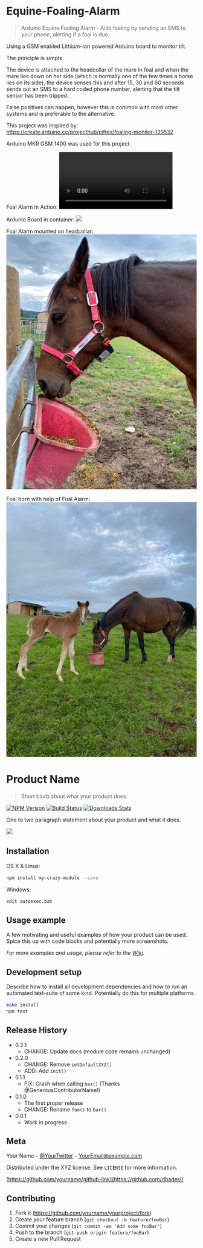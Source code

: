 # Equine-Foaling-Alarm
> Arduino Equine Foaling Alarm - Aids foaling by sending an SMS to your phone, alerting if a foal is due.

Using a GSM enabled Lithium-Ion powered Arduino board to monitor tilt. 

The principle is simple. 

The device is attached to the headcollar of the mare in foal and when the mare lies down on her side (which is normally one of the few times a horse lies on its side), the device senses this and after 15, 30 and 60 seconds sends out an SMS to a hard coded phone number, alerting that the tilt sensor has been tripped. 

False positives can happen, however this is common with most other systems and is preferable to the alternative.

This project was inspired by: https://create.arduino.cc/projecthub/pittex/foaling-monitor-139532

Arduino MKR GSM 1400 was used for this project.

Foal Alarm in Action:
![](FoalAlarmInAction.MOV)

Arduino Board in container:
![](FoalAlarmOpem.jpeg)

Foal Alarm mounted on headcollar:
![](FoalAlarmonHeadcollar.jpeg)

Foal born with help of Foal Alarm:
![](FoalAlarmMotherAndFoal.jpeg)


# Product Name
> Short blurb about what your product does.

[![NPM Version][npm-image]][npm-url]
[![Build Status][travis-image]][travis-url]
[![Downloads Stats][npm-downloads]][npm-url]

One to two paragraph statement about your product and what it does.

![](header.png)

## Installation

OS X & Linux:

```sh
npm install my-crazy-module --save
```

Windows:

```sh
edit autoexec.bat
```

## Usage example

A few motivating and useful examples of how your product can be used. Spice this up with code blocks and potentially more screenshots.

_For more examples and usage, please refer to the [Wiki][wiki]._

## Development setup

Describe how to install all development dependencies and how to run an automated test-suite of some kind. Potentially do this for multiple platforms.

```sh
make install
npm test
```

## Release History

* 0.2.1
    * CHANGE: Update docs (module code remains unchanged)
* 0.2.0
    * CHANGE: Remove `setDefaultXYZ()`
    * ADD: Add `init()`
* 0.1.1
    * FIX: Crash when calling `baz()` (Thanks @GenerousContributorName!)
* 0.1.0
    * The first proper release
    * CHANGE: Rename `foo()` to `bar()`
* 0.0.1
    * Work in progress

## Meta

Your Name – [@YourTwitter](https://twitter.com/dbader_org) – YourEmail@example.com

Distributed under the XYZ license. See ``LICENSE`` for more information.

[https://github.com/yourname/github-link](https://github.com/dbader/)

## Contributing

1. Fork it (<https://github.com/yourname/yourproject/fork>)
2. Create your feature branch (`git checkout -b feature/fooBar`)
3. Commit your changes (`git commit -am 'Add some fooBar'`)
4. Push to the branch (`git push origin feature/fooBar`)
5. Create a new Pull Request

<!-- Markdown link & img dfn's -->
[npm-image]: https://img.shields.io/npm/v/datadog-metrics.svg?style=flat-square
[npm-url]: https://npmjs.org/package/datadog-metrics
[npm-downloads]: https://img.shields.io/npm/dm/datadog-metrics.svg?style=flat-square
[travis-image]: https://img.shields.io/travis/dbader/node-datadog-metrics/master.svg?style=flat-square
[travis-url]: https://travis-ci.org/dbader/node-datadog-metrics
[wiki]: https://github.com/yourname/yourproject/wiki
